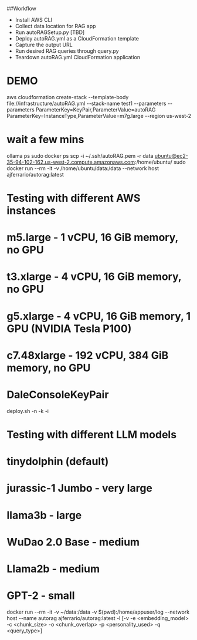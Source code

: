 ##Workflow
- Install AWS CLI
- Collect data location for RAG app
- Run autoRAGSetup.py [TBD]
- Deploy autoRAG.yml as a CloudFormation template
- Capture the output URL
- Run desired RAG queries through query.py
- Teardown autoRAG.yml CloudFormation application


# DEMO
aws cloudformation create-stack --template-body file://infrastructure/autoRAG.yml --stack-name test1 --parameters --parameters ParameterKey=KeyPair,ParameterValue=autoRAG ParameterKey=InstanceType,ParameterValue=m7g.large  --region us-west-2
# wait a few mins
ollama ps
sudo docker ps
scp -i ~/.ssh/autoRAG.pem -r data ubuntu@ec2-35-94-102-162.us-west-2.compute.amazonaws.com:/home/ubuntu/ 
sudo docker run --rm -it -v /home/ubuntu/data:/data --network host ajferrario/autorag:latest

# Testing with different AWS instances
# m5.large - 1 vCPU, 16 GiB memory, no GPU
# t3.xlarge - 4 vCPU, 16 GiB memory, no GPU
# g5.xlarge - 4 vCPU, 16 GiB memory, 1 GPU (NVIDIA Tesla P100)
# c7.48xlarge - 192 vCPU, 384 GiB memory, no GPU
# DaleConsoleKeyPair
deploy.sh -n <stack-name> -k <keypair> -i <ec2-instanct-type>

# Testing with different LLM models
# tinydolphin (default)
#
# jurassic-1 Jumbo - very large
# llama3b - large
# WuDao 2.0 Base - medium
# Llama2b - medium
# GPT-2 - small
docker run --rm -it -v ~/data:/data -v $(pwd):/home/appuser/log --network host --name autorag ajferrario/autorag:latest -l <llm> [-v -e <embedding_model> -c <chunk_size> -o <chunk_overlap> -p <personality_used> -q <query_type>]